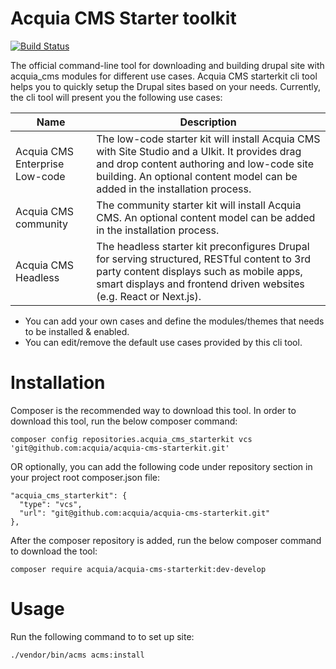 # Acquia CMS Starter toolkit
[![Build Status](https://github.com/acquia/acquia-cms-starterkit/actions/workflows/acms.yml/badge.svg)](https://github.com/acquia/acquia-cms-starterkit)

The official command-line tool for downloading and building drupal site with acquia_cms modules for different use cases.
Acquia CMS starterkit cli tool helps you to quickly setup the Drupal sites based on your needs. Currently, the cli tool
will present you the following use cases:

| Name  | Description |
| ------------- | ------------- |
| Acquia CMS Enterprise Low-code | The low-code starter kit will install Acquia CMS with Site Studio and a UIkit. It provides drag and drop content authoring and low-code site building. An optional content model can be added in the installation process.  |
| Acquia CMS community  | The community starter kit will install Acquia CMS. An optional content model can be added in the installation process.  |
| Acquia CMS Headless  | The headless starter kit preconfigures Drupal for serving structured, RESTful content to 3rd party content displays such as mobile apps, smart displays and frontend driven websites (e.g. React or Next.js).  |
- You can add your own cases and define the modules/themes that needs to be installed & enabled.
- You can edit/remove the default use cases provided by this cli tool.

# Installation
Composer is the recommended way to download this tool. In order to download this tool, run the below composer command:

```
composer config repositories.acquia_cms_starterkit vcs 'git@github.com:acquia/acquia-cms-starterkit.git'
```

OR optionally, you can add the following code under repository section in your project root composer.json file:

```
"acquia_cms_starterkit": {
  "type": "vcs",
  "url": "git@github.com:acquia/acquia-cms-starterkit.git"
},
```
After the composer repository is added, run the below composer command to download the tool:

```
composer require acquia/acquia-cms-starterkit:dev-develop
```

# Usage

Run the following command to to set up site:
```
./vendor/bin/acms acms:install
```
